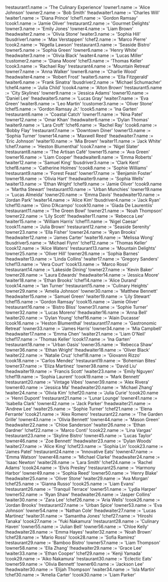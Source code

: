!restaurant1.name := 'The Culinary Experience'
!owner1.name := 'Alice Johnson'
!owner2.name := 'Bob Smith'
!headwaiter1.name := 'Charles Will'
!waiter1.name := 'Diana Prince'
!chef1.name := 'Gordon Ramsay'
!cook1.name := 'Jamie Oliver'
!restaurant2.name := 'Gourmet Delights'
!owner3.name := 'Emily Jones'
!owner4.name := 'Liam Brown'
!headwaiter2.name := 'Olivia Stone'
!waiter3.name := 'Sophia Hill'
!busdriver1.name := 'Max Verstappen'
!chef2.name := 'Marco Pierre'
!cook2.name := 'Nigella Lawson'
!restaurant3.name := 'Seaside Bistro'
!owner5.name := 'Sophia Green'
!owner6.name := 'Henry White'
!headwaiter3.name := 'Olivia Black'
!waiter4.name := 'Lucas Miller'
!customer2.name := 'Diana Moore'
!chef3.name := 'Thomas Keller'
!cook3.name := 'Rachael Ray'
!restaurant4.name := 'Mountain Retreat'
!owner7.name := 'Anna Walker'
!owner8.name := 'Charlie Wood'
!headwaiter4.name := 'Robert Frost'
!waiter5.name := 'Ella Fitzgerald'
!waiter6.name := 'Frank Sinatra'
!busdriver2.name := 'Michael Schumacher'
!chef4.name := 'Julia Child'
!cook4.name := 'Alton Brown'
!restaurant5.name := 'City Skylines'
!owner9.name := 'Jessica Adams'
!owner10.name := 'Daniel Lee'
!headwaiter5.name := 'Lucas Gray'
!waiter7.name := 'Eva Green'
!waiter8.name := 'Leo Martin'
!customer3.name := 'Oliver Stone'
!chef5.name := 'Gordon Ramsay Jr.'
!cook5.name := 'Ina Garten'
!restaurant6.name := 'Coastal Catch'
!owner11.name := 'Nina Patel'
!owner12.name := 'Omar Khan'
!headwaiter6.name := 'Dylan Thomas'
!waiter9.name := 'Lara Croft'
!chef6.name := 'Rachel Ray'
!cook6.name := 'Bobby Flay'
!restaurant7.name := 'Downtown Diner'
!owner13.name := 'Sophia Turner'
!owner14.name := 'Maxwell Reed'
!headwaiter7.name := 'Eric Johnson'
!waiter10.name := 'Mia Brown'
!waiter11.name := 'Jack White'
!chef7.name := 'Heston Blumenthal'
!cook7.name := 'Nigel Slater'
!restaurant8.name := 'The Artisan Café'
!owner15.name := 'Ava Green'
!owner16.name := 'Liam Cooper'
!headwaiter8.name := 'Emma Roberts'
!waiter12.name := 'Samuel King'
!busdriver3.name := 'Clark Kent'
!chef8.name := 'Catherine Holmes'
!cook8.name := 'Sophie Williams'
!restaurant9.name := 'Forest Feast'
!owner17.name := 'Benjamin Foster'
!owner18.name := 'Olivia Hart'
!headwaiter9.name := 'Sophia Wells'
!waiter13.name := 'Ethan Wright'
!chef9.name := 'Jamie Oliver'
!cook9.name := 'Martha Stewart'
!restaurant10.name := 'Urban Munchies'
!owner19.name := 'Lucas Almeida'
!owner20.name := 'Emma Davis'
!headwaiter10.name := 'Jordan Park'
!waiter14.name := 'Alice Kim'
!busdriver4.name := 'Jack Ryan'
!chef10.name := 'Gino D’Acampo'
!cook10.name := 'Giada De Laurentiis'
!restaurant11.name := 'The Green Bowl'
!owner21.name := 'Noah Thompson'
!owner22.name := 'Lily Scott'
!headwaiter11.name := 'Rebecca Lee'
!waiter15.name := 'William Harris'
!chef11.name := 'Nigel Caesar'
!cook11.name := 'Julia Brown'
!restaurant12.name := 'Seaside Serenity'
!owner23.name := 'Ella Fisher'
!owner24.name := 'Ryan Brooks'
!headwaiter12.name := 'James Carter'
!waiter16.name := 'Melissa Wong'
!busdriver5.name := 'Michael Flynn'
!chef12.name := 'Thomas Keller'
!cook12.name := 'Alice Waters'
!restaurant13.name := 'Mountain Delights'
!owner25.name := 'Oliver Hill'
!owner26.name := 'Sophia Barnes'
!headwaiter13.name := 'Linda Collins'
!waiter17.name := 'Gregory Sanders'
!chef13.name := 'Vera Court'
!cook13.name := 'Marco Rossi'
!restaurant14.name := 'Lakeside Dining'
!owner27.name := 'Kevin Baker'
!owner28.name := 'Laura Edwards'
!headwaiter14.name := 'Jessica Moore'
!waiter18.name := 'Ethan Brooks'
!chef14.name := 'Alice Durand'
!cook14.name := 'Ian Turner'
!restaurant15.name := 'Culinary Heights'
!owner29.name := 'Amelia Johnson'
!owner30.name := 'Matthew Bennett'
!headwaiter15.name := 'Samuel Green'
!waiter19.name := 'Lily Stewart'
!chef15.name := 'Gordon Ramsay'
!cook15.name := 'Jamie Oliver'
!restaurant16.name := 'Bistro Bliss'
!owner31.name := 'Sophie Turner'
!owner32.name := 'Lucas Moreno'
!headwaiter16.name := 'Anna Bell'
!waiter20.name := 'Dylan Young'
!chef16.name := 'Alain Ducasse'
!cook16.name := 'Heston Blumenthal'
!restaurant17.name := 'Gastronomic Retreat'
!owner33.name := 'James Harris'
!owner34.name := 'Mia Campbell'
!headwaiter17.name := 'Emma Chen'
!waiter21.name := 'Liam O\'Neil'
!chef17.name := 'Thomas Keller'
!cook17.name := 'Ina Garten'
!restaurant18.name := 'Urban Oasis'
!owner35.name := 'Rebecca Shaw'
!owner36.name := 'Ethan Wright'
!headwaiter18.name := 'Oliver Black'
!waiter22.name := 'Natalie Cruz'
!chef18.name := 'Giovanni Rizzo'
!cook18.name := 'Carlos Mendez'
!restaurant19.name := 'Bohemian Bites'
!owner37.name := 'Eliza Martinez'
!owner38.name := 'David Liu'
!headwaiter19.name := 'Francis Scott'
!waiter23.name := 'Emily Nguyen'
!chef19.name := 'Sophia Laurent'
!cook19.name := 'Mark Bennett'
!restaurant20.name := 'Vintage Vibes'
!owner39.name := 'Alex Rivera'
!owner40.name := 'Jessica Ma'
!headwaiter20.name := 'Michael Zhang'
!waiter24.name := 'Olivia Kim'
!chef20.name := 'Julia Curie'
!cook20.name := 'Henri Dupont'
!restaurant21.name := 'Lunar Lounge'
!owner41.name := 'Isabella Clark'
!owner42.name := 'Jack Parker'
!headwaiter21.name := 'Andrew Lee'
!waiter25.name := 'Sophie Turner'
!chef21.name := 'Elena Ferrante'
!cook21.name := 'Alex Romero'
!restaurant22.name := 'The Garden Grille'
!owner43.name := 'Olivia Bennett'
!owner44.name := 'Mason Green'
!headwaiter22.name := 'Chloe Sanderson'
!waiter26.name := 'Ethan Gardner'
!chef22.name := 'Marco Conti'
!cook22.name := 'Lina Vargas'
!restaurant23.name := 'Skyline Bistro'
!owner45.name := 'Lucas Taylor'
!owner46.name := 'Zoe Bennett'
!headwaiter23.name := 'Dylan Woods'
!waiter27.name := 'Alice King'
!chef23.name := 'Sophia Lin'
!cook23.name := 'James Patel'
!restaurant24.name := 'Innovative Eats'
!owner47.name := 'Emma Watson'
!owner48.name := 'Michael Clarke'
!headwaiter24.name := 'Isaac Newton'
!waiter28.name := 'Lara Smith'
!chef24.name := 'Rachel Adams'
!cook24.name := 'Elvis Presley'
!restaurant25.name := 'Harmony Harbor'
!owner49.name := 'Sophia Reed'
!owner50.name := 'Henry Blake'
!headwaiter25.name := 'Oliver Stone'
!waiter29.name := 'Ava Morgan'
!chef25.name := 'Gianna Russo'
!cook25.name := 'Liam Evans'
!restaurant26.name := 'Tranquil Terrace'
!owner51.name := 'Lydia Harper'
!owner52.name := 'Ryan Shaw'
!headwaiter26.name := 'Jasper Collins'
!waiter30.name := 'Zara Lee'
!chef26.name := 'Aria Wells'
!cook26.name := 'Jordan Brooks'
!restaurant27.name := 'Urban Spice'
!owner53.name := 'Eva Johnson'
!owner54.name := 'Nathan Cole'
!headwaiter27.name := 'Lucas Martinez'
!waiter31.name := 'Samantha Jones'
!chef27.name := 'Hiroshi Tanaka'
!cook27.name := 'Yuki Nakamura'
!restaurant28.name := 'Culinary Haven'
!owner55.name := 'Julian Bell'
!owner56.name := 'Chloe Kelly'
!headwaiter28.name := 'Emma Hayes'
!waiter32.name := 'Noah Brown'
!chef28.name := 'Mario Rossi'
!cook28.name := 'Sofia Ramirez'
!restaurant29.name := 'Bamboo Bistro'
!owner57.name := 'Liam Thompson'
!owner58.name := 'Ella Zhang'
!headwaiter29.name := 'Grace Lee'
!waiter33.name := 'Ethan Cooper'
!chef29.name := 'Kenji Yamada'
!cook29.name := 'Aiko Nakamura'
!restaurant30.name := 'Eclectic Eats'
!owner59.name := 'Olivia Bennett'
!owner60.name := 'Jackson Lee'
!headwaiter30.name := 'Elijah Thompson'
!waiter34.name := 'Isla Martin'
!chef30.name := 'Amelia Carter'
!cook30.name := 'Liam Parker'
